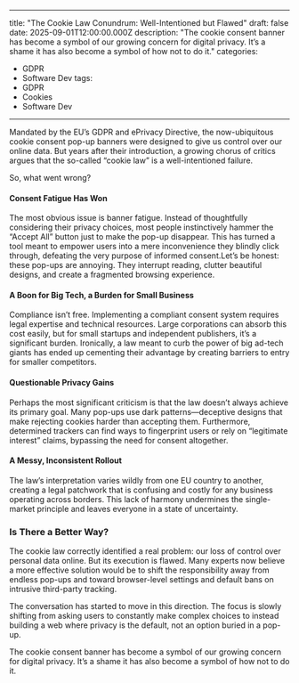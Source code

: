 
---
title: "The Cookie Law Conundrum: Well-Intentioned but Flawed"
draft: false
date: 2025-09-01T12:00:00.000Z
description: "The cookie consent banner has become a symbol of our growing concern for digital privacy. It’s a shame it has also become a symbol of how not to do it."
categories:
  - GDPR
  - Software Dev
tags:
  - GDPR
  - Cookies
  - Software Dev
---

Mandated by the EU’s GDPR and ePrivacy Directive, the now-ubiquitous cookie consent pop-up banners were designed to give us control over our online data. But years after their introduction, a growing chorus of critics argues that the so-called “cookie law” is a well-intentioned failure.

So, what went wrong?

#### Consent Fatigue Has Won

The most obvious issue is banner fatigue. Instead of thoughtfully considering their privacy choices, most people instinctively hammer the “Accept All” button just to make the pop-up disappear. This has turned a tool meant to empower users into a mere inconvenience they blindly click through, defeating the very purpose of informed consent.Let’s be honest: these pop-ups are annoying. They interrupt reading, clutter beautiful designs, and create a fragmented browsing experience.

#### A Boon for Big Tech, a Burden for Small Business

Compliance isn’t free. Implementing a compliant consent system requires legal expertise and technical resources. Large corporations can absorb this cost easily, but for small startups and independent publishers, it’s a significant burden. Ironically, a law meant to curb the power of big ad-tech giants has ended up cementing their advantage by creating barriers to entry for smaller competitors.

#### Questionable Privacy Gains

Perhaps the most significant criticism is that the law doesn’t always achieve its primary goal. Many pop-ups use dark patterns—deceptive designs that make rejecting cookies harder than accepting them. Furthermore, determined trackers can find ways to fingerprint users or rely on “legitimate interest” claims, bypassing the need for consent altogether.

#### A Messy, Inconsistent Rollout

The law’s interpretation varies wildly from one EU country to another, creating a legal patchwork that is confusing and costly for any business operating across borders. This lack of harmony undermines the single-market principle and leaves everyone in a state of uncertainty.

### Is There a Better Way?

The cookie law correctly identified a real problem: our loss of control over personal data online. But its execution is flawed. Many experts now believe a more effective solution would be to shift the responsibility away from endless pop-ups and toward browser-level settings and default bans on intrusive third-party tracking.

The conversation has started to move in this direction. The focus is slowly shifting from asking users to constantly make complex choices to instead building a web where privacy is the default, not an option buried in a pop-up.

The cookie consent banner has become a symbol of our growing concern for digital privacy. It’s a shame it has also become a symbol of how not to do it.
